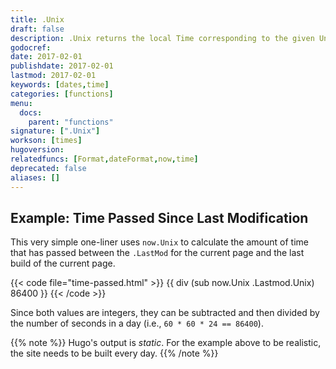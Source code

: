 ```yaml
---
title: .Unix
draft: false
description: .Unix returns the local Time corresponding to the given Unix time, sec seconds and nsec nanoseconds since January 1, 1970 UTC.
godocref:
date: 2017-02-01
publishdate: 2017-02-01
lastmod: 2017-02-01
keywords: [dates,time]
categories: [functions]
menu:
  docs:
    parent: "functions"
signature: [".Unix"]
workson: [times]
hugoversion:
relatedfuncs: [Format,dateFormat,now,time]
deprecated: false
aliases: []
---
```


## Example: Time Passed Since Last Modification

This very simple one-liner uses `now.Unix` to calculate the amount of time that has passed between the `.LastMod` for the current page and the last build of the current page.

{{< code file="time-passed.html" >}}
{{ div (sub now.Unix .Lastmod.Unix) 86400 }}
{{< /code >}}

Since both values are integers, they can be subtracted and then divided by the number of seconds in a day (i.e., `60 * 60 * 24 == 86400`).

{{% note %}}
Hugo's output is *static*. For the example above to be realistic, the site needs to be built every day.
 {{% /note %}}

[partial template]: /templates/partials/
